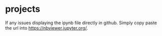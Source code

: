 # projects

If any issues displaying the ipynb file directly in github. Simply copy paste the url into https://nbviewer.jupyter.org/.
